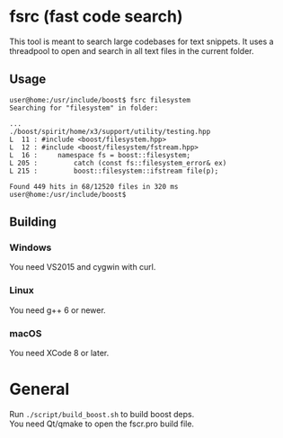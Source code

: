 # fsrc (fast code search)

This tool is meant to search large codebases for text snippets. It uses a threadpool to open and search in all text files in the current folder.

## Usage
```
user@home:/usr/include/boost$ fsrc filesystem
Searching for "filesystem" in folder:

...
./boost/spirit/home/x3/support/utility/testing.hpp
L  11 : #include <boost/filesystem.hpp>
L  12 : #include <boost/filesystem/fstream.hpp>
L  16 :     namespace fs = boost::filesystem;
L 205 :         catch (const fs::filesystem_error& ex)
L 215 :         boost::filesystem::ifstream file(p);

Found 449 hits in 68/12520 files in 320 ms
user@home:/usr/include/boost$
```

## Building

### Windows
You need VS2015 and cygwin with curl.

### Linux
You need g++ 6 or newer.

### macOS
You need XCode 8 or later.

# General
Run `./script/build_boost.sh` to build boost deps.  
You need Qt/qmake to open the fscr.pro build file.
